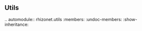 



Utils 
---------------

.. automodule:: rhizonet.utils
   :members:
   :undoc-members:
   :show-inheritance:


